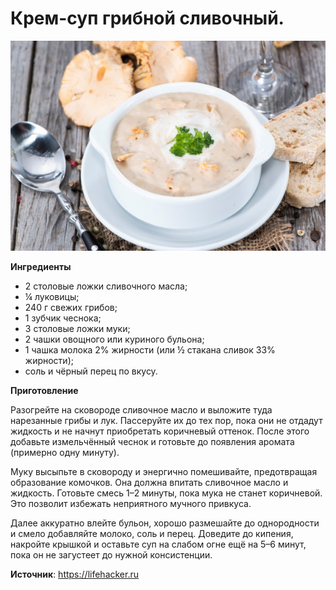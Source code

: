 # Крем-суп грибной сливочный.

![Грибной крем-суп](/images/Kulinar/First/krem-sup-gribnoy.jpg 'Грибной крем-суп')

**Ингредиенты**

- 2 столовые ложки сливочного масла;
- ¼ луковицы;
- 240 г свежих грибов;
- 1 зубчик чеснока;
- 3 столовые ложки муки;
- 2 чашки овощного или куриного бульона;
- 1 чашка молока 2% жирности (или ½ стакана сливок 33% жирности);
- соль и чёрный перец по вкусу.

**Приготовление**

Разогрейте на сковороде сливочное масло и выложите туда нарезанные грибы и лук. Пассеруйте их до тех пор, пока они не отдадут жидкость и не начнут приобретать коричневый оттенок. После этого добавьте измельчённый чеснок и готовьте до появления аромата (примерно одну минуту).

Муку высыпьте в сковороду и энергично помешивайте, предотвращая образование комочков. Она должна впитать сливочное масло и жидкость. Готовьте смесь 1–2 минуты, пока мука не станет коричневой. Это позволит избежать неприятного мучного привкуса.

Далее аккуратно влейте бульон, хорошо размешайте до однородности и смело добавляйте молоко, соль и перец. Доведите до кипения, накройте крышкой и оставьте суп на слабом огне ещё на 5–6 минут, пока он не загустеет до нужной консистенции.

**Источник**: https://lifehacker.ru
